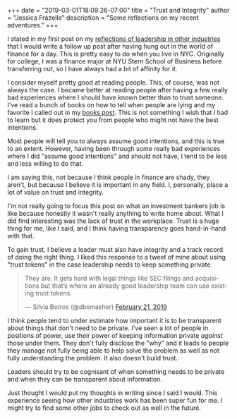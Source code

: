 +++
date = "2019-03-01T18:09:26-07:00"
title = "Trust and Integrity"
author = "Jessica Frazelle"
description = "Some reflections on my recent adventures."
+++

I stated in my first post on my [reflections of leadership in other
industries](https://blog.jessfraz.com/post/government-medicine-capitalism/)
that I would write a follow up post after having hung out in the world of
finance for a day. This is pretty easy to do when you live in NYC.
Originally for college, I was a finance major at NYU Stern School of Business
before transferring out, so I have always had a bit of affinity for it.

I consider myself pretty good at reading people. This, of course, was not
always the case. I became better at reading people after having a few really
bad experiences where I should have known better than to trust someone. I've
read a bunch of books on how to tell when people are lying and my favorite
I called out in my [books post](https://blog.jessfraz.com/post/books/). This is
not something I wish that I had to learn but it does protect you from people
who might not have the best intentions.

Most people will tell you to always assume good intentions, and this is true to
an extent. However, having been through some really bad experiences where I did
"assume good intentions" and should not have, I tend to be less and less willing
to do that.

I am saying this, not because I think people in finance are shady, they
aren't, but because I believe it is important in any field. I, personally, place a lot of value on trust and
integrity.

I'm not really going to focus this post on what an investment bankers job is
like because honestly it wasn't really anything to write home about. What I did
find interesting was the lack of trust in the workplace. Trust is a huge thing
for me, like I said, and I think having transparency goes hand-in-hand with that.

To gain trust, I believe a leader must also have integrity and a track record
of doing the right thing. I liked this response to a tweet of mine about using "trust
tokens" in the case leadership needs to keep something private.

<blockquote class="twitter-tweet" data-lang="en"><p lang="en" dir="ltr">They are. It gets hard with legal things like SEC filings and acquisitions but that’s where an already good leadership team can use existing trust tokens.</p>&mdash; Silvia Botros (@dbsmasher) <a href="https://twitter.com/dbsmasher/status/1098602904838197253?ref_src=twsrc%5Etfw">February 21, 2019</a></blockquote>
<script async src="https://platform.twitter.com/widgets.js" charset="utf-8"></script>

I think people tend to under estimate how important it is to be transparent
about things that don't need to be private. I've seen a lot of people in
positions of power, use their power of keeping information private _against_
those under them. They don't fully disclose the "why" and it leads to people
they manage not fully being able to help solve the problem as well as not fully
understanding the problem. It also doesn't build trust.

Leaders should try to be cognisant of when something needs to be private and
when they can be transparent about information.

Just thought I would put my thoughts in writing since I said I would. This
experience seeing how other industries work has been super fun for me. I might
try to find some other jobs to check out as well in the future.
